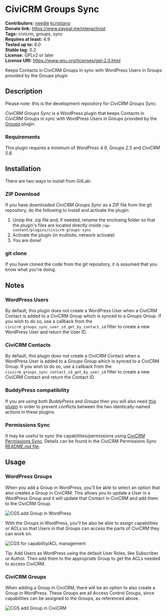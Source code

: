 CiviCRM Groups Sync
===================

**Contributors:** [needle](https://profiles.wordpress.org/needle/) [kcristiano](https://profiles.wordpress.org/kcristiano/)<br/>
**Donate link:** https://www.paypal.me/interactivist<br/>
**Tags:** civicrm, groups, sync<br/>
**Requires at least:** 4.9<br/>
**Tested up to:** 6.0<br/>
**Stable tag:** 0.2<br/>
**License:** GPLv2 or later<br/>
**License URI:** https://www.gnu.org/licenses/gpl-2.0.html

Keeps Contacts in CiviCRM Groups in sync with WordPress Users in Groups provided by the Groups plugin



## Description

Please note: this is the development repository for *CiviCRM Groups Sync*.

*CiviCRM Groups Sync* is a WordPress plugin that keeps Contacts in CiviCRM Groups in sync with WordPress Users in Groups provided by the [Groups](https://wordpress.org/plugins/groups/) plugin.

### Requirements

This plugin requires a minimum of *WordPress 4.9*, *Groups 2.5* and *CiviCRM 5.8*.



## Installation

There are two ways to install from GitLab:

### ZIP Download

If you have downloaded *CiviCRM Groups Sync* as a ZIP file from the git repository, do the following to install and activate the plugin:

1. Unzip the .zip file and, if needed, rename the enclosing folder so that the plugin's files are located directly inside `/wp-content/plugins/civicrm-groups-sync`
2. Activate the plugin (in multisite, network activate)
3. You are done!

### git clone

If you have cloned the code from the git repository, it is assumed that you know what you're doing.



## Notes

### WordPress Users

By default, this plugin does not create a WordPress User when a CiviCRM Contact is added to a CiviCRM Group which is synced to a *Groups* Group. If you wish to do so, use a callback from the `civicrm_groups_sync_user_id_get_by_contact_id` filter to create a new WordPress User and return the User ID.

### CiviCRM Contacts

By default, this plugin does not create a CiviCRM Contact when a WordPress User is added to a *Groups* Group which is synced to a CiviCRM Group. If you wish to do so, use a callback from the `civicrm_groups_sync_contact_id_get_by_user_id` filter to create a new CiviCRM Contact and return the Contact ID.

### BuddyPress compatibility

If you are using both *BuddyPress* and *Groups* then you will also need [this plugin](https://github.com/itthinx/groups-buddypress-compatibility) in order to prevent conflicts between the two identically-named actions in these plugins.

### Permissions Sync

It may be useful to sync the capabilities/permissions using [CiviCRM Permissions Sync](https://develop.tadpole.cc/plugins/civicrm-permissions-sync). Details can be found in the CiviCRM Permissions Sync [README.md file](https://develop.tadpole.cc/plugins/civicrm-permissions-sync/-/blob/master/README.md).



## Usage

### WordPress Groups

When you add a Group in WordPress, you'll be able to select an option that also creates a Group in CiviCRM. This allows you to update a User in a WordPress Group and it will update that Contact in CiviCRM and add them to the CiviCRM Group.

![CGS add Group in WordPress](https://develop.tadpole.cc/danaskallman/civicrm-groups-sync/raw/docs/docs/images/cgs-wp-add-group.png)

With the Groups in WordPress, you'll be also be able to assign capabilities or ACLs so that Users in that Groups can access the parts of CiviCRM they can work on.

![CGS for capability/ACL management](https://develop.tadpole.cc/danaskallman/civicrm-groups-sync/raw/docs/docs/images/cgs-capabilities-mgmt.png)

Tip: Add Users as WordPress using the default User Roles, like Subscriber or Author. Then add them to the appropriate Group to get the ACLs needed to access CiviCRM.

### CiviCRM Groups

When adding a Group in CiviCRM, there will be an option to also create a Group in WordPress. These Groups are all Access Control Groups, since capabilities can be assigned to the Groups, as referenced above.

![CGS add Group in CiviCRM](https://develop.tadpole.cc/danaskallman/civicrm-groups-sync/raw/docs/docs/images/cgs-add-group-civicrm.png)
